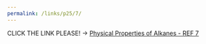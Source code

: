 ```yaml
---
permalink: /links/p25/7/
---
```

CLICK THE LINK PLEASE! -> [Physical Properties of Alkanes - REF 7](https://chem.libretexts.org/Bookshelves/Organic_Chemistry/Map%3A_Organic_Chemistry_(Wade)/03%3A_Structure_and_Stereochemistry_of_Alkanes/4.02%3A_Physical_Properties_of_Alkanes)
